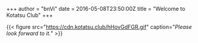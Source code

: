 +++
author = "bnVi"
date = 2016-05-08T23:50:00Z
title = "Welcome to Kotatsu Club"
+++


{{< figure src="https://cdn.kotatsu.club/hHovGdFGR.gif" caption="<em>Please look forward to it.</em>" >}}



